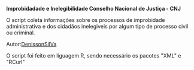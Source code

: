 **Improbidadade e Inelegibilidade Conselho Nacional de Justiça - CNJ**

O script coleta informações sobre os processos de improbidade administrativa e dos cidadãos inelegiveis por algum tipo de processo civil ou criminal.

Autor:[DenissonSilVa](http://www.denissonsilva.com)

O script foi feito em liguagem R, sendo necessário os pacotes "XML" e "RCurl"